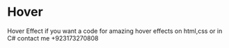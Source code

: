 # Hover
Hover Effect
if you want a code for amazing hover effects on html,css or in C# contact me +923173270808
